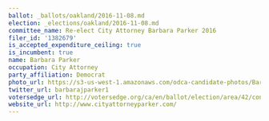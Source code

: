 ```yaml
---
ballot: _ballots/oakland/2016-11-08.md
election: _elections/oakland/2016-11-08.md
committee_name: Re-elect City Attorney Barbara Parker 2016
filer_id: '1382679'
is_accepted_expenditure_ceiling: true
is_incumbent: true
name: Barbara Parker
occupation: City Attorney
party_affiliation: Democrat
photo_url: https://s3-us-west-1.amazonaws.com/odca-candidate-photos/Barbara-Parker.png
twitter_url: barbarajparker1
votersedge_url: http://votersedge.org/ca/en/ballot/election/area/42/contests/contest/13239/candidate/130764?&county=Alameda%20County&election_authority_id=1
website_url: http://www.cityattorneyparker.com/
---
```

